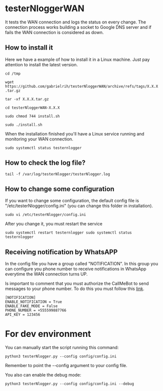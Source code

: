 # testerNloggerWAN
It tests the WAN connection and logs the status on every change.
The connection process works building a socket to Google DNS server and if fails the WAN connection is considered as down.

## How to install it
Here we have a example of how to install it in a Linux machine. Just pay attention to install the latest version.

``cd /tmp``

``wget https://github.com/gabrielrih/testerNloggerWAN/archive/refs/tags/X.X.X.tar.gz``

``tar -xf X.X.X.tar.gz``

``cd testerNloggerWAN-X.X.X``

``sudo chmod 744 install.sh``

``sudo ./install.sh``

When the installation finished you'll have a Linux service running and monitoring your WAN connection.

``
sudo systemctl status testernlogger
``


## How to check the log file?
``
tail -f /var/log/testerNlogger/testerNlogger.log
``


## How to change some configuration
If you want to change some configuration, the default config file is "/etc/testerNlogger/config.ini" (you can change this folder in installation).

``
sudo vi /etc/testerNlogger/config.ini
``

After you change it, you must restart the service

``
sudo systemctl restart testernlogger
sudo systemctl status testernlogger
``


## Receiving notification by WhatsAPP
In the config file you have a group called "NOTIFICATION". In this group you can configure you phone number to receive notifications in WhatsApp everytime the WAN connection turns UP.

Is important to comment that you must authorize the CallMeBot to send messages to your phone number. To do this you must follow this [link](https://www.callmebot.com/blog/free-api-whatsapp-messages/).


```
[NOTIFICATION]
ENABLE_NOTIFICATION = True
ENABLE_FAKE_MODE = False
PHONE_NUMBER = +555599887766
API_KEY = 123456
```


# For dev environment

You can manually start the script running this command:

``
python3 testerNlogger.py --config config/config.ini
``

Remember to point the --config argument to your config file.

You also can enable the debug mode:

``
python3 testerNlogger.py --config config/config.ini --debug
``